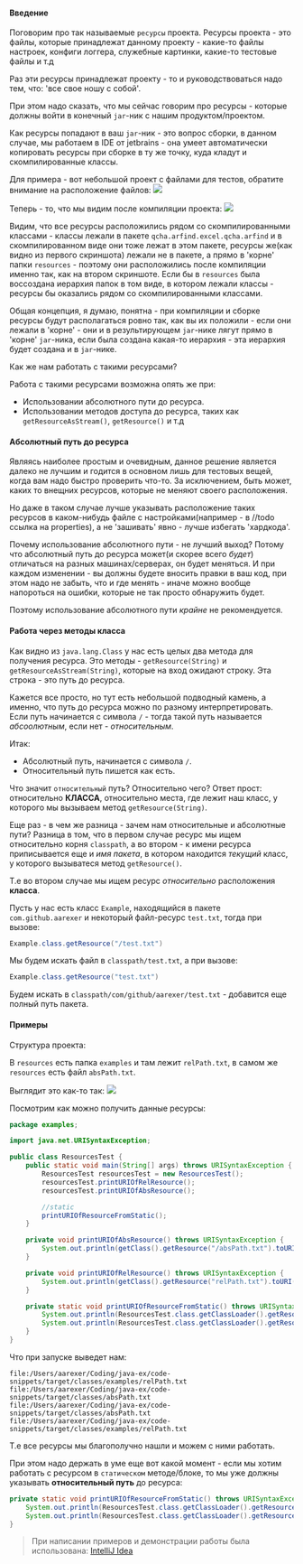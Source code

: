 #### Введение
Поговорим про так называемые `ресурсы` проекта. Ресурсы проекта - это файлы, которые принадлежат данному проекту - какие-то файлы настроек, конфиги логгера, служебные картинки, какие-то тестовые файлы и т.д

Раз эти ресурсы принадлежат проекту - то и руководствоваться надо тем, что: 'все свое ношу с собой'.

При этом надо сказать, что мы сейчас говорим про ресурсы - которые должны войти в конечный `jar`-ник с нашим продуктом/проектом.

Как ресурсы попадают в ваш `jar`-ник - это вопрос сборки, в данном случае, мы работаем в IDE от jetbrains - она умеет автоматически копировать ресурсы при сборке в ту же точку, куда кладут и скомпилированные классы.

Для примера - вот небольшой проект с файлами для тестов, обратите внимание на расположение файлов:
![](../images/demonstrate-resources-project-1.png)

Теперь - то, что мы видим после компиляции проекта:
![](../images/demonstrate-resources-project-2.png)

Видим, что все ресурсы расположились рядом со скомпилированными классами - классы лежали в пакете `qcha.arfind.excel.qcha.arfind` и в скомпилированном виде они тоже лежат в этом пакете, ресурсы же(как видно из первого скриншота) лежали не в пакете, а прямо в 'корне' папки `resources` - поэтому они расположились после компиляции именно так, как на втором скриншоте. Если бы в `resources` была воссоздана иерархия папок в том виде, в котором лежали классы - ресурсы бы оказались рядом со скомпилированными классами.

Общая концепция, я думаю, понятна - при компиляции и сборке ресурсы будут располагаться ровно так, как вы их положили - если они лежали в 'корне' - они и в результирующем `jar`-нике лягут прямо в 'корне'  `jar`-ника, если была создана какая-то иерархия - эта иерархия будет создана и в `jar`-нике.

Как же нам работать с такими ресурсами?

Работа с такими ресурсами возможна опять же при:
* Использовании абсолютного пути до ресурса.
* Использовании методов доступа до ресурса, таких как `getResourceAsStream()`, `getResource()` и т.д

#### Абсолютный путь до ресурса
Являясь наиболее простым и очевидным, данное решение является далеко не лучшим и годится в основном лишь для тестовых вещей, когда вам надо быстро проверить что-то. За исключением, быть может, каких то внещних ресурсов, которые не меняют своего расположения.

Но даже в таком случае лучше указывать расположение таких ресурсов в каком-нибудь файле с настройками(например - в //todo ссылка на properties), а не 'зашивать' явно - лучше избегать 'хардкода'.

Почему использование абсолютного пути - не лучший выход?
Потому что абсолютный путь до ресурса может(и скорее всего *будет*) отличаться на разных машинах/серверах, он будет меняться. И при каждом изменении - вы должны будете вносить правки в ваш код, при этом надо не забыть, что и где менять - иначе можно вообще напороться на ошибки, которые не так просто обнаружить будет.

Поэтому использование абсолютного пути *крайне* не рекомендуется.

#### Работа через методы класса
Как видно из `java.lang.Class` у нас есть целых два метода для получения ресурса.
Это методы  - `getResource(String)` и `getResourceAsStream(String)`, которые на вход ожидают строку.
Эта строка - это путь до ресурса.

Кажется все просто, но тут есть небольшой подводный камень, а именно, что путь до ресурса можно по разному интерпретировать.
Если путь начинается с символа `/` - тогда такой путь называется *абсоолютным*, если нет - *относительным*.

Итак:
* Абсолютный путь, начинается с символа `/`.
* Относительный путь пишется как есть.

Что значит `относительный` путь? Относительно чего?
Ответ прост: относительно **КЛАССА**, относительно места, где лежит наш класс, у которого мы вызываем метод `getResource(String)`.

Еще раз - в чем же разница - зачем нам относительные и абсолютные пути?
Разница в том, что в первом случае ресурс мы ищем относительно корня `classpath`, а во втором - к имени ресурса приписывается еще и *имя пакета*, в котором находится *текущий* класс, у которого вызыватеся метод `getResource()`.

Т.е во втором случае мы ищем ресурс *относительно* расположения **класса**.

Пусть у нас есть класс `Example`, находящийся в пакете `com.github.aarexer` и некоторый файл-ресурс `test.txt`, тогда при вызове:
```java
Example.class.getResource("/test.txt")
```

Мы будем искать файл в `classpath/test.txt`, а при вызове:
```java
Example.class.getResource("test.txt")
```
Будем искать в `classpath/com/github/aarexer/test.txt` - добавится еще полный путь пакета.

#### Примеры
Структура проекта:

В `resources` есть папка `examples` и там лежит `relPath.txt`, в самом же `resources`
есть файл `absPath.txt`.



Выглядит это как-то так:
![](../images/demonstrate-resources-project-3.png)

Посмотрим как можно получить данные ресурсы:
```java
package examples;

import java.net.URISyntaxException;

public class ResourcesTest {
    public static void main(String[] args) throws URISyntaxException {
        ResourcesTest resourcesTest = new ResourcesTest();
        resourcesTest.printURIOfRelResource();
        resourcesTest.printURIOfAbsResource();

        //static
        printURIOfResourceFromStatic();
    }

    private void printURIOfAbsResource() throws URISyntaxException {
        System.out.println(getClass().getResource("/absPath.txt").toURI());
    }

    private void printURIOfRelResource() throws URISyntaxException {
        System.out.println(getClass().getResource("relPath.txt").toURI());
    }

    private static void printURIOfResourceFromStatic() throws URISyntaxException {
        System.out.println(ResourcesTest.class.getClassLoader().getResource("absPath.txt"));
        System.out.println(ResourcesTest.class.getClassLoader().getResource("examples/relPath.txt"));
    }
}
```

Что при запуске выведет нам:
```
file:/Users/aarexer/Coding/java-ex/code-snippets/target/classes/examples/relPath.txt
file:/Users/aarexer/Coding/java-ex/code-snippets/target/classes/absPath.txt
file:/Users/aarexer/Coding/java-ex/code-snippets/target/classes/absPath.txt
file:/Users/aarexer/Coding/java-ex/code-snippets/target/classes/examples/relPath.txt
```

Т.е все ресурсы мы благополучно нашли и можем с ними работать.

При этом надо держать в уме еще вот какой момент - если мы хотим работать с ресурсом в `статическом` методе/блоке, то мы уже должны указывать **относительный путь** до ресурса:
```java
private static void printURIOfResourceFromStatic() throws URISyntaxException {
    System.out.println(ResourcesTest.class.getClassLoader().getResource("absPath.txt"));
    System.out.println(ResourcesTest.class.getClassLoader().getResource("examples/relPath.txt"));
}
```

> При написании примеров и демонстрации работы была использована: [IntelliJ Idea](https://www.jetbrains.com/idea/)
